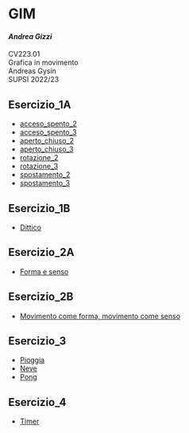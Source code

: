 # GIM
#### *Andrea Gizzi*
CV223.01  
Grafica in movimento  
Andreas Gysin  
SUPSI 2022/23  

## Esercizio_1A
- [acceso_spento_2](Esercizio_1A/acceso_spento_2.html)
- [acceso_spento_3](Esercizio_1A/acceso_spento_3.html)
- [aperto_chiuso_2](Esercizio_1A/aperto_chiuso_2.html)
- [aperto_chiuso_3](Esercizio_1A/aperto_chiuso_3.html)
- [rotazione_2](Esercizio_1A/rotazione_2.html)
- [rotazione_3](Esercizio_1A/rotazione_3.html)
- [spostamento_2](Esercizio_1A/spostamento_2.html)
- [spostamento_3](Esercizio_1A/spostamento_3.html)  

## Esercizio_1B
- [Dittico](Esercizio_1B/index.html)

## Esercizio_2A
- [Forma e senso](Esercizio_2A/index.html)

## Esercizio_2B
- [Movimento come forma, movimento come senso](Esercizio_2B/Index.html)

## Esercizio_3
- [Pioggia](Esercizio_3/pioggia/index.html)
- [Neve](Esercizio_3/neve/index.html)
- [Pong](Esercizio_3/pong/index.html)

## Esercizio_4
- [Timer](Esercizio_4/Timer/index.html)
